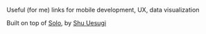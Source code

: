 Useful (for me) links for mobile development, UX, data visualization

Built on top of <a href="http://chibicode.github.io/solo">Solo</a>, by [Shu Uesugi](https://github.com/chibicode)

